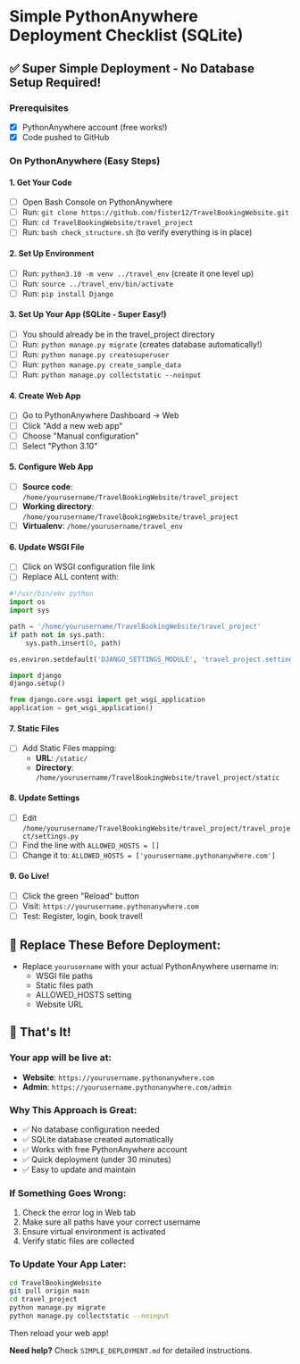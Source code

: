 # Simple PythonAnywhere Deployment Checklist (SQLite)

## ✅ Super Simple Deployment - No Database Setup Required!

### Prerequisites
- [x] PythonAnywhere account (free works!)
- [x] Code pushed to GitHub

### On PythonAnywhere (Easy Steps)

#### 1. Get Your Code
- [ ] Open Bash Console on PythonAnywhere
- [ ] Run: `git clone https://github.com/fister12/TravelBookingWebsite.git`
- [ ] Run: `cd TravelBookingWebsite/travel_project`
- [ ] Run: `bash check_structure.sh` (to verify everything is in place)

#### 2. Set Up Environment
- [ ] Run: `python3.10 -m venv ../travel_env` (create it one level up)
- [ ] Run: `source ../travel_env/bin/activate`
- [ ] Run: `pip install Django`

#### 3. Set Up Your App (SQLite - Super Easy!)
- [ ] You should already be in the travel_project directory
- [ ] Run: `python manage.py migrate` (creates database automatically!)
- [ ] Run: `python manage.py createsuperuser`
- [ ] Run: `python manage.py create_sample_data`
- [ ] Run: `python manage.py collectstatic --noinput`

#### 4. Create Web App
- [ ] Go to PythonAnywhere Dashboard → Web
- [ ] Click "Add a new web app"
- [ ] Choose "Manual configuration"
- [ ] Select "Python 3.10"

#### 5. Configure Web App
- [ ] **Source code**: `/home/yourusername/TravelBookingWebsite/travel_project`
- [ ] **Working directory**: `/home/yourusername/TravelBookingWebsite/travel_project`
- [ ] **Virtualenv**: `/home/yourusername/travel_env`

#### 6. Update WSGI File
- [ ] Click on WSGI configuration file link
- [ ] Replace ALL content with:

```python
#!/usr/bin/env python
import os
import sys

path = '/home/yourusername/TravelBookingWebsite/travel_project'
if path not in sys.path:
    sys.path.insert(0, path)

os.environ.setdefault('DJANGO_SETTINGS_MODULE', 'travel_project.settings')

import django
django.setup()

from django.core.wsgi import get_wsgi_application
application = get_wsgi_application()
```

#### 7. Static Files
- [ ] Add Static Files mapping:
  - **URL**: `/static/`
  - **Directory**: `/home/yourusername/TravelBookingWebsite/travel_project/static`

#### 8. Update Settings
- [ ] Edit `/home/yourusername/TravelBookingWebsite/travel_project/travel_project/settings.py`
- [ ] Find the line with `ALLOWED_HOSTS = []`
- [ ] Change it to: `ALLOWED_HOSTS = ['yourusername.pythonanywhere.com']`

#### 9. Go Live!
- [ ] Click the green "Reload" button
- [ ] Visit: `https://yourusername.pythonanywhere.com`
- [ ] Test: Register, login, book travel!

## 🎯 Replace These Before Deployment:
- Replace `yourusername` with your actual PythonAnywhere username in:
  - WSGI file paths
  - Static files path
  - ALLOWED_HOSTS setting
  - Website URL

## 🚀 That's It!

### Your app will be live at:
- **Website**: `https://yourusername.pythonanywhere.com`
- **Admin**: `https://yourusername.pythonanywhere.com/admin`

### Why This Approach is Great:
- ✅ No database configuration needed
- ✅ SQLite database created automatically
- ✅ Works with free PythonAnywhere account
- ✅ Quick deployment (under 30 minutes)
- ✅ Easy to update and maintain

### If Something Goes Wrong:
1. Check the error log in Web tab
2. Make sure all paths have your correct username
3. Ensure virtual environment is activated
4. Verify static files are collected

### To Update Your App Later:
```bash
cd TravelBookingWebsite
git pull origin main
cd travel_project
python manage.py migrate
python manage.py collectstatic --noinput
```
Then reload your web app!

**Need help?** Check `SIMPLE_DEPLOYMENT.md` for detailed instructions.
